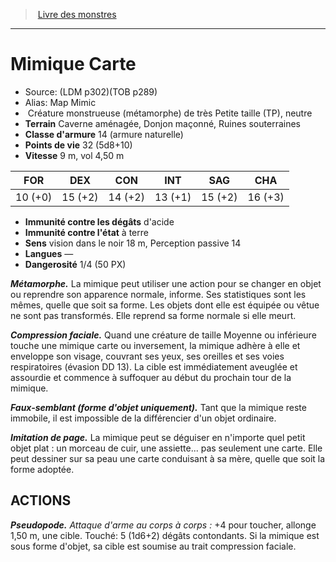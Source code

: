 ﻿> [Livre des monstres](tome_of_beasts.md)

---

# Mimique Carte

- Source: (LDM p302)(TOB p289)
- Alias: Map Mimic
-  Créature monstrueuse (métamorphe) de très Petite taille (TP), neutre
- **Terrain** Caverne aménagée, Donjon maçonné, Ruines souterraines
- **Classe d'armure** 14 (armure naturelle)
- **Points de vie** 32 (5d8+10)
- **Vitesse** 9 m, vol 4,50 m

|FOR|DEX|CON|INT|SAG|CHA|
|---|---|---|---|---|---|
|10 (+0)|15 (+2)|14 (+2)|13 (+1)|15 (+2)|16 (+3)|

- **Immunité contre les dégâts** d'acide
- **Immunité contre l'état** à terre
- **Sens** vision dans le noir 18 m, Perception passive 14
- **Langues** —
- **Dangerosité** 1/4 (50 PX)

**_Métamorphe._** La mimique peut utiliser une action pour se changer en objet ou reprendre son apparence normale, informe. Ses statistiques sont les mêmes, quelle que soit sa forme. Les objets dont elle est équipée ou vêtue ne sont pas transformés. Elle reprend sa forme normale si elle meurt.

**_Compression faciale._** Quand une créature de taille Moyenne ou inférieure touche une mimique carte ou inversement, la mimique adhère à elle et enveloppe son visage, couvrant ses yeux, ses oreilles et ses voies respiratoires (évasion DD 13). La cible est immédiatement aveuglée et assourdie et commence à suffoquer au début du prochain tour de la mimique.

**_Faux-semblant (forme d'objet uniquement)._** Tant que la mimique reste immobile, il est impossible de la différencier d'un objet ordinaire.

**_Imitation de page._** La mimique peut se déguiser en n'importe quel petit objet plat : un morceau de cuir, une assiette... pas seulement une carte. Elle peut dessiner sur sa peau une carte conduisant à sa mère, quelle que soit la forme adoptée.

## ACTIONS

**_Pseudopode._** _Attaque d'arme au corps à corps :_ +4 pour toucher, allonge 1,50 m, une cible. Touché: 5 (1d6+2) dégâts contondants. Si la mimique est sous forme d'objet, sa cible est soumise au trait compression faciale.

